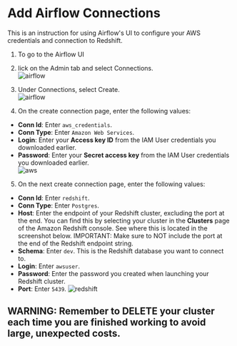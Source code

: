# Add Airflow Connections

This is an instruction for using Airflow's UI to configure your AWS credentials and connection to Redshift.
1. To go to the Airflow UI
  
2. lick on the Admin tab and select Connections.  
![airflow](https://video.udacity-data.com/topher/2019/February/5c5aaca1_admin-connections/admin-connections.png)  
    
3. Under Connections, select Create.  
![airflow](https://video.udacity-data.com/topher/2019/February/5c5aad2d_create-connection/create-connection.png)
  
4. On the create connection page, enter the following values:  
* **Conn Id**: Enter ```aws_credentials```.
* **Conn Type**: Enter ```Amazon Web Services```.
* **Login**: Enter your **Access key ID** from the IAM User credentials you downloaded earlier.
* **Password**: Enter your **Secret access key** from the IAM User credentials you downloaded earlier.  
![aws](https://video.udacity-data.com/topher/2019/February/5c5aaefe_connection-aws-credentials/connection-aws-credentials.png)  
  
5. On the next create connection page, enter the following values:

* **Conn Id**: Enter ```redshift```.
* **Conn Type**: Enter ```Postgres```.
* **Host**: Enter the endpoint of your Redshift cluster, excluding the port at the end. You can find this by selecting your cluster in the **Clusters** page of the Amazon Redshift console. See where this is located in the screenshot below. IMPORTANT: Make sure to NOT include the port at the end of the Redshift endpoint string.
* **Schema**: Enter ```dev```. This is the Redshift database you want to connect to.
* **Login**: Enter ```awsuser```.
* **Password**: Enter the password you created when launching your Redshift cluster.
* **Port**: Enter ```5439```.
 ![redshift](https://video.udacity-data.com/topher/2019/February/5c5aaf07_connection-redshift/connection-redshift.png)

 ## WARNING: Remember to DELETE your cluster each time you are finished working to avoid large, unexpected costs.